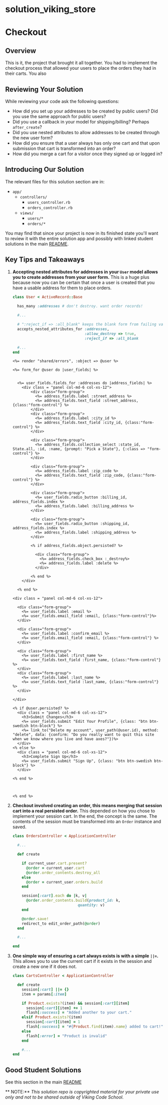 solution_viking_store
=====================

# Checkout





## Overview

This is it, the project that brought it all together. You had to implement the checkout process that allowed your users to place the orders they had in their carts. You also 


## Reviewing Your Solution

While reviewing your code ask the following questions:

* How did you set up your addresses to be created by public users? Did you use the same approach for public users?
* Did you use a callback in your model for shipping/billing? Perhaps `after_create`?
* Did you use nested attributes to allow addresses to be created through the new user form?
* How did you ensure that a user always has only one cart and that upon submission that cart is transformed into an order?
* How did you merge a cart for a visitor once they signed up or logged in?



## Introducing Our Solution

The relevant files for this solution section are in:

- `app/`
    - `controllers/`
        - `users_controller.rb`
        - `orders_controller.rb`
    - `views/`
        - `users/*`
        - `orders/*`

You may find that since your project is now in its finished state you'll want to review it with the entire solution app and possibly with linked student solutions in the main [README](README.md).



## Key Tips and Takeaways


1. **Accepting nested attributes for addresses in your `User` model allows you to create addresses from your user form.** This is a huge plus because now you can be certain that once a user is created that you have a usable address for them to place orders.

    ```ruby
    class User < ActiveRecord::Base

      has_many :addresses # don't destroy. want order records!
      
      #...

      # ":reject_if => :all_blank" keeps the blank form from failing validation.
      accepts_nested_attributes_for :addresses,
                                    :allow_destroy => true,
                                    :reject_if => :all_blank

      #...
    end
    ```

    ```erb
    <%= render "shared/errors", :object => @user %>

    <%= form_for @user do |user_fields| %>


      <%= user_fields.fields_for :addresses do |address_fields| %>
        <div class = "panel col-md-6 col-xs-12">
            <div class="form-group">
              <%= address_fields.label :street_address %>
              <%= address_fields.text_field :street_address, {class:"form-control"} %>
            </div>
            <div class="form-group">
              <%= address_fields.label :city_id %>
              <%= address_fields.text_field :city_id, {class:"form-control"} %>
            </div>

            <div class="form-group">
              <%= address_fields.collection_select :state_id, State.all, :id, :name, {prompt: "Pick a State"}, {:class => "form-control"} %>
            </div>

            <div class="form-group">
              <%= address_fields.label :zip_code %>
              <%= address_fields.text_field :zip_code, {class:"form-control"} %>
            </div>

            <div class="form-group">
              <%= user_fields.radio_button :billing_id, address_fields.index %>
              <%= address_fields.label :billing_address %>
            </div>

            <div class="form-group">
              <%= user_fields.radio_button :shipping_id, address_fields.index %>
              <%= address_fields.label :shipping_address %>
            </div>

            <% if address_fields.object.persisted? %>

              <div class="form-group">
                <%= address_fields.check_box :_destroy%>
                <%= address_fields.label :delete %>
              </div>

            <% end %>
        </div>

      <% end %>

    <div class = "panel col-md-6 col-xs-12">

      <div class="form-group">
        <%= user_fields.label :email %>
        <%= user_fields.email_field :email, {class:"form-control"}%>
      </div>

      <div class="form-group">
        <%= user_fields.label :confirm_email %>
        <%= user_fields.email_field :email, {class:"form-control"} %>
      </div>

      <div class="form-group">
        <%= user_fields.label :first_name %>
        <%= user_fields.text_field :first_name, {class:"form-control"} %>
      </div>
      <div class="form-group">
        <%= user_fields.label :last_name %>
        <%= user_fields.text_field :last_name, {class:"form-control"} %>
      </div>

    </div>

    <% if @user.persisted? %>
      <div class = "panel col-md-6 col-xs-12">
        <h3>Submit Changes</h3>
        <%= user_fields.submit "Edit Your Profile", {class: "btn btn-swedish btn-block"} %>
        <%= link_to("Delete my account", user_path(@user.id), method: "delete", data: {confirm: "Do you really want to quit this site when we know where you live and have axes?"})%>
      </div>
    <% else %>
      <div class = "panel col-md-6 col-xs-12">
        <h3>Complete Sign Up</h3>
        <%= user_fields.submit "Sign Up", {class: "btn btn-swedish btn-block"} %>
      </div>

    <% end %>



    <% end %>
    ```

1. **Checkout involved creating an order, this means merging that session cart into a real persisted order.** This depended on how you chose to implement your session cart. In the end, the concept is the same. The contents of the session must be transformed into an `Order` instance and saved.

    ```ruby
    class OrdersController < ApplicationController

      #...

      def create

        if current_user.cart.present?
          @order = current_user.cart
          @order.order_contents.destroy_all
        else
          @order = current_user.orders.build
        end

        session[:cart].each do |k, v|
          @order.order_contents.build(product_id: k,
                                 quantity: v)
        end

        @order.save!
        redirect_to edit_order_path(@order)
      end

      #...

    end
    ```


1. **One simple way of ensuring a cart always exists is with a simple `||=`.** This allows you to use the current cart if it exists in the session and create a new one if it does not.

    ```ruby
    class CartsController < ApplicationController

      def create
        session[:cart] ||= {}
        item = params[:item]

        if Product.exists?(item) && session[:cart][item]
          session[:cart][item] += 1
          flash[:success] = "Added another to your cart."
        elsif Product.exists?(item)
          session[:cart][item] = 1
          flash[:success] = "#{Product.find(item).name} added to cart!"
        else
          flash[:error] = "Product is invalid"
        end

        #...
    end
    ```



## Good Student Solutions

See this section in the main [README](README.md)

** NOTE:** *This solution repo is copyrighted material for your private use only and not to be shared outside of Viking Code School.*



